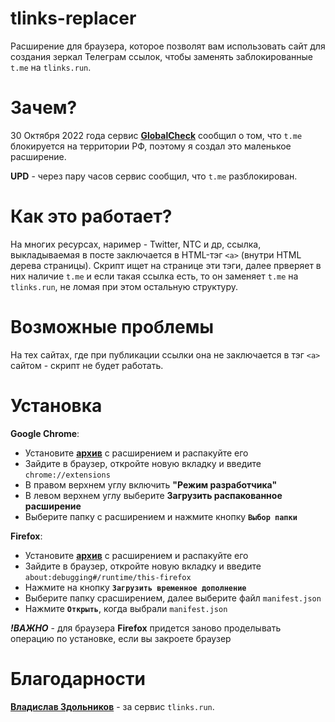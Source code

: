 # tlinks-replacer 
Расширение для браузера, которое позволят вам использовать сайт для создания зеркал Телеграм ссылок, чтобы заменять заблокированные `t.me` на `tlinks.run`. 

# Зачем? 
30 Октября 2022 года сервис [**GlobalCheck**](https://twitter.com/globalchecknet/status/1586447091035144193?s=20&t=JNlRkSOizKHKfTq6cqkAtA) сообщил о том, что `t.me` блокируется на территории РФ, поэтому я создал это маленькое расширение. 

**UPD** - через пару часов сервис сообщил, что `t.me` разблокирован. 

# Как это работает? 
На многих ресурсах, наример - Twitter, NTC и др, ссылка, выкладываемая в посте заключается в HTML-тэг `<a>` (внутри HTML дерева страницы). Скрипт ищет на странице эти тэги, далее прверяет в них наличие `t.me` и если такая ссылка есть, то  он заменяет `t.me` на `tlinks.run`, не ломая при этом остальную структуру. 

# Возможные проблемы
На тех сайтах, где при публикации ссылки она не заключается в тэг `<a>` сайтом - скрипт не будет работать.

# Установка
**Google Chrome**:
- Установите [**архив**](https://github.com/Erghel/tlinks-replacer/releases/tag/v1.0.0) с расширением и распакуйте его 
- Зайдите в браузер, откройте новую вкладку и введите `chrome://extensions` 
- В правом верхнем углу включить **"Режим разработчика"**
- В левом верхнем углу выберите **Загрузить распакованное расширение** 
- Выберите папку с расширением и нажмите кнопку **`Выбор папки`**

**Firefox**:
- Установите [**архив**](https://github.com/Erghel/tlinks-replacer/releases/tag/v1.0.0) с расширением и распакуйте его 
- Зайдите в браузер, откройте новую вкладку и введите `about:debugging#/runtime/this-firefox` 
- Нажмите на кнопку **`Загрузить временное дополнение`**
- Выберите папку срасширением, далее выберите файл `manifest.json`
- Нажмите **`Открыть`**, когда выбрали `manifest.json`

_**!ВАЖНО**_ - для браузера **Firefox** придется заново проделывать операцию по установке, если вы закроете браузер

# Благодарности
[**Владислав Здольников**](https://twitter.com/zd_vladislav) - за сервис `tlinks.run`.